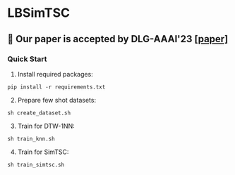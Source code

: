 # LBSimTSC

## :tada: Our paper is accepted by DLG-AAAI'23 [[paper]](https://arxiv.org/abs/2301.04838)

### Quick Start 
1. Install required packages:
``` 
pip install -r requirements.txt
```
2. Prepare few shot datasets:
``` 
sh create_dataset.sh
```
3. Train for DTW-1NN:
```
sh train_knn.sh
```
4. Train for SimTSC:
```
sh train_simtsc.sh
```
